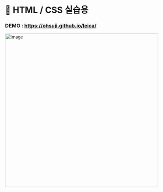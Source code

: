 # 🐰 HTML / CSS 실습용

### DEMO : https://ohsuji.github.io/leica/

<img width="500" alt="image" src="https://user-images.githubusercontent.com/110226420/218303546-5f84dced-e1e1-4198-91cd-6204decf5b61.png">
